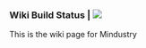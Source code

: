 ### Wiki Build Status | [![](https://travis-ci.org/MindustryGame/wiki.svg?branch=master)](https://travis-ci.org/MindustryGame/wiki)
This is the wiki page for Mindustry
